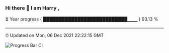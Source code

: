 ### Hi there 👋 I am Harry , 

⏳ Year progress { ███████████████████████████▁▁▁ } 93.13 %

---

⏰ Updated on Mon, 06 Dec 2021 22:22:15 GMT

![Progress Bar CI](https://github.com/duykhang68/duykhang68/workflows/Progress%20Bar%20CI/badge.svg)
